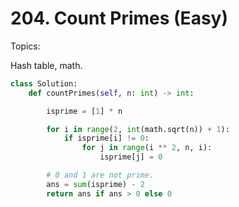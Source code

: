 # 204. Count Primes (Easy)

Topics:

Hash table, math.

```python
class Solution:
    def countPrimes(self, n: int) -> int:

        isprime = [1] * n

        for i in range(2, int(math.sqrt(n)) + 1):
            if isprime[i] != 0:
                for j in range(i ** 2, n, i):
                    isprime[j] = 0

        # 0 and 1 are not prime.
        ans = sum(isprime) - 2
        return ans if ans > 0 else 0
```
